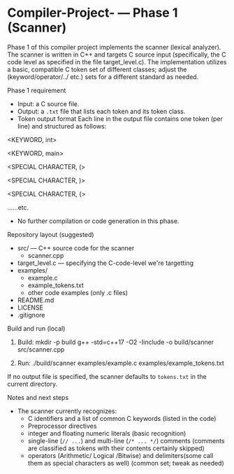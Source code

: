 # Compiler-Project- — Phase 1 (Scanner)

Phase 1 of this compiler project implements the scanner (lexical analyzer). The scanner is written in C++ and targets C source input (specifically, the C code level as specified in the file target_level.c). The implementation utilizes a basic, compatible C token set of different classes; adjust the (keyword/operator/../ etc.) sets for a different standard as needed.


Phase 1 requirement


- Input: a C source file.
- Output: a `.txt` file that lists each token and its token class.
- Token output format
  Each line in the output file contains one token (per line) and structured as follows:

<KEYWORD, int>

<KEYWORD, main>

<SPECIAL CHARACTER, (>

<SPECIAL CHARACTER, )>

<SPECIAL CHARACTER, {>

......etc.

- No further compilation or code generation in this phase.

Repository layout (suggested)
- src/                 — C++ source code for the scanner
  - scanner.cpp
- target_level.c       — specifying the C-code-level we're targetting
-  examples/
   - example.c
   - example_tokens.txt
   - other code examples (only .c files) 
- README.md
- LICENSE
- .gitignore


Build and run (local)
1. Build:
   mkdir -p build
   g++ -std=c++17 -O2 -Iinclude -o build/scanner src/scanner.cpp

2. Run:
   ./build/scanner examples/example.c examples/example_tokens.txt

If no output file is specified, the scanner defaults to `tokens.txt` in the current directory.

Notes and next steps
- The scanner currently recognizes:
  - C identifiers and a list of common C keywords (listed in the code)
  - Preprocessor directives
  - integer and floating numeric literals (basic recognition)
  - single-line (`// ...`) and multi-line (`/* ... */`) comments (comments are classified as tokens with their contents certainly skipped)
  - operators (Arithmetic/ Logical /Bitwise) and delimiters(some call them as special characters as well) (common set; tweak as needed)
